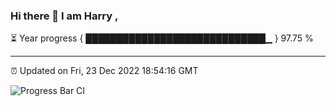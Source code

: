 ### Hi there 👋 I am Harry , 

⏳ Year progress { █████████████████████████████▁ } 97.75 %

---

⏰ Updated on Fri, 23 Dec 2022 18:54:16 GMT

![Progress Bar CI](https://github.com/duykhang68/duykhang68/workflows/Progress%20Bar%20CI/badge.svg)
